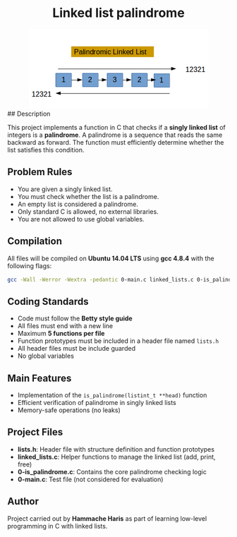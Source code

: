 <h1 align="center">Linked list palindrome</h1>
<div align="center">
    <img src="./img/pallined.png">
</div>
## Description

This project implements a function in C that checks if a **singly linked list** of integers is a **palindrome**. A palindrome is a sequence that reads the same backward as forward. The function must efficiently determine whether the list satisfies this condition.

## Problem Rules

- You are given a singly linked list.
- You must check whether the list is a palindrome.
- An empty list is considered a palindrome.
- Only standard C is allowed, no external libraries.
- You are not allowed to use global variables.

## Compilation

All files will be compiled on **Ubuntu 14.04 LTS** using **gcc 4.8.4** with the following flags:

```bash
gcc -Wall -Werror -Wextra -pedantic 0-main.c linked_lists.c 0-is_palindrome.c -o palindrome
```

## Coding Standards

- Code must follow the **Betty style guide**
- All files must end with a new line
- Maximum **5 functions per file**
- Function prototypes must be included in a header file named `lists.h`
- All header files must be include guarded
- No global variables

## Main Features

- Implementation of the `is_palindrome(listint_t **head)` function
- Efficient verification of palindrome in singly linked lists
- Memory-safe operations (no leaks)

## Project Files

- **lists.h**: Header file with structure definition and function prototypes
- **linked_lists.c**: Helper functions to manage the linked list (add, print, free)
- **0-is_palindrome.c**: Contains the core palindrome checking logic
- **0-main.c**: Test file (not considered for evaluation)

## Author

Project carried out by **Hammache Haris** as part of learning low-level programming in C with linked lists.